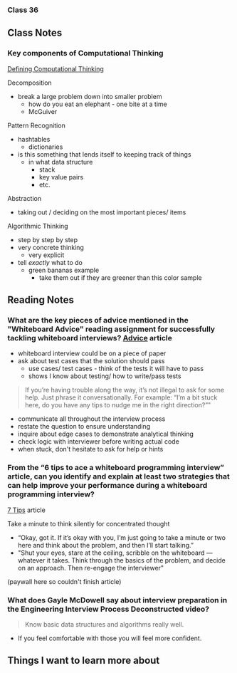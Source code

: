 ### Class 36


## Class Notes

### Key components of Computational Thinking
[Defining Computational Thinking](https://www.learning.com/blog/defining-computational-thinking/)

Decomposition
- break a large problem down into smaller problem
  - how do you eat an elephant - one bite at a time
  - McGuiver

Pattern Recognition
- hashtables
  - dictionaries
- is this something that lends itself to keeping track of things
  - in what data structure
      - stack
      - key value pairs
      - etc.

Abstraction
- taking out / deciding on the most important pieces/ items

Algorithmic Thinking
- step by step by step
- very concrete thinking
  - very explicit
- tell *exactly* what to do
  - green bananas example
    - take them out if they are greener than this color sample


## Reading Notes

### What are the key pieces of advice mentioned in the "Whiteboard Advice" reading assignment for successfully tackling whiteboard interviews? [Advice]() article
- whiteboard interview could be on a piece of paper
- ask about test cases that the solution should pass
  - use cases/ test cases - think of the tests it will have to pass
  - shows I know about testing/ how to write/pass tests
> If you’re having trouble along the way, it’s not illegal to ask for some help. Just phrase it conversationally. For example:
  > “I’m a bit stuck here, do you have any tips to nudge me in the right direction?”"
- communicate all throughout the interview process
- restate the question to ensure understanding
- inquire about edge cases to demonstrate analytical thinking
- check logic with interviewer before writing actual code
- when stuck, don't hesitate to ask for help or hints


### From the “6 tips to ace a whiteboard programming interview” article, can you identify and explain at least two strategies that can help improve your performance during a whiteboard programming interview?

[7 Tips](https://medium.com/@steve_45636/6-tips-to-ace-a-whiteboard-programming-interview-f06c1b378bc6) article

Take a minute to think silently for concentrated thought
- “Okay, got it. If it’s okay with you, I’m just going to take a minute or two here and think about the problem, and then I’ll start talking.”
- "Shut your eyes, stare at the ceiling, scribble on the whiteboard — whatever it takes. Think through the basics of the problem, and decide on an approach. Then re-engage the interviewer"

(paywall here so couldn't finish article)

### What does Gayle McDowell say about interview preparation in the Engineering Interview Process Deconstructed video?

> Know basic data structures and algorithms really well.
- If you feel comfortable with those you will feel more confident.

## Things I want to learn more about

